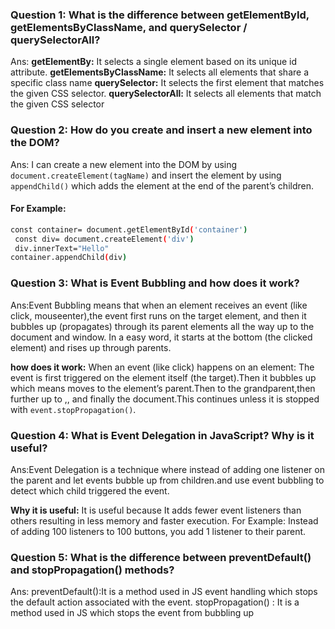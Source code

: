 ### Question 1: What is the difference between getElementById, getElementsByClassName, and querySelector / querySelectorAll?
Ans:
**getElementBy:** It selects a single element based on its unique id attribute.
**getElementsByClassName:** It selects all elements that share a specific class name
**querySelector:** It selects the first element that matches the given CSS selector.
**querySelectorAll:** It selects all elements that match the given CSS selector 

### Question 2: How do you create and insert a new element into the DOM?
Ans: I can create a new element into the DOM by using `document.createElement(tagName)` and insert the element by using `appendChild()` which adds the element at the end of the parent’s children.
#### For Example:
```bash
const container= document.getElementById('container')
 const div= document.createElement('div')
 div.innerText="Hello"
container.appendChild(div)
```
### Question 3: What is Event Bubbling and how does it work?
Ans:Event Bubbling means that when an element receives an event (like click, mouseenter),the event first runs on the target element, and then it bubbles up (propagates) through its parent elements all the way up to the document and window.
In a easy word, it starts at the bottom (the clicked element) and rises up through parents.

**how does it work:**
When an event (like click) happens on an element: The event is first triggered on the element itself (the target).Then it bubbles up which means moves to the element’s parent.Then to the grandparent,then further up to <body>,<html>, and finally the document.This continues unless it is stopped with `event.stopPropagation()`.

### Question 4: What is Event Delegation in JavaScript? Why is it useful?
Ans:Event Delegation is a technique where instead of adding one listener on the parent and let events bubble up from children.and use event bubbling to detect which child triggered the event.

**Why it is useful:**
It is useful because It adds fewer event listeners than others resulting in less memory and faster execution. For Example: Instead of adding 100 listeners to 100 buttons, you add 1 listener to their parent.

### Question 5: What is the difference between preventDefault() and stopPropagation() methods?
Ans: preventDefault():It is a method used in JS event handling which stops the default action associated with the event.
stopPropagation() : It is a method used in JS which stops the event from bubbling up
